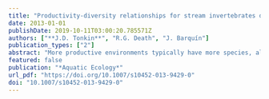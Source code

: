 ```yaml
---
title: "Productivity-diversity relationships for stream invertebrates differ geographically"
date: 2013-01-01
publishDate: 2019-10-11T03:00:20.785571Z
authors: ["**J.D. Tonkin**", "R.G. Death", "J. Barquín"]
publication_types: ["2"]
abstract: "More productive environments typically have more species, although the specific form of this relationship is unclear and can vary with spatial scale. This relationship has received little direct attention in lotic systems, and thus the nature of the relationship is unclear, as is any effect of spatial scale. We examined the link between stream primary productivity and macroinvertebrate diversity in Spain and New Zealand and hypothesized that macroinvertebrate diversity would increase log-linearly with increasing productivity in both regions. We sampled 24 streams in Cantabria, Spain, and 24 in the central North Island, New Zealand. Algal primary productivity was approximately three times higher in Spanish streams, but taxonomic richness of invertebrates did not differ between the regions. Richness and Shannon diversity only responded to productivity in the New Zealand streams, exhibiting the predicted log-linear increase. In the Spanish streams, only the total number of individuals increased with productivity. However, when plotted on the same axes, richness in the Spanish streams simply occurred on the linear portion of the graph to the right of the New Zealand streams. We speculate that productivity in the Spanish streams never became low enough to constrain diversity, but did in the New Zealand streams. Combining results from the two regions, there is no evidence of a decline in diversity with higher productivity."
featured: false
publication: "*Aquatic Ecology*"
url_pdf: "https://doi.org/10.1007/s10452-013-9429-0"
doi: "10.1007/s10452-013-9429-0"
---
```


